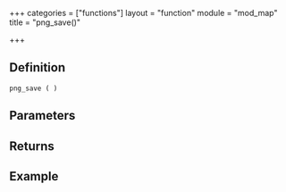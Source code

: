 +++
categories = ["functions"]
layout = "function"
module = "mod_map"
title = "png_save()"

+++

## Definition

    png_save ( )

## Parameters

## Returns

## Example
